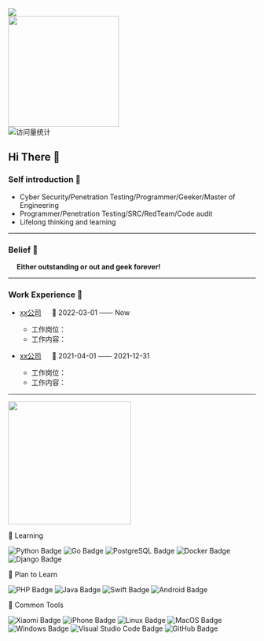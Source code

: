 <!-- ## WECOME TO Samsepik9's GEEK SPACE ! 👋 -->

<!--
**Samsepik9/Samsepik9** is a ✨ _special_ ✨ repository because its `README.md` (this file) appears on your GitHub profile.

Here are some ideas to get you started:

- 🔭 I’m currently working on ...
- 🌱 I’m currently learning ...
- 👯 I’m looking to collaborate on ...
- 🤔 I’m looking for help with ...
- 💬 Ask me about ...
- 📫 How to reach me: ...
- 😄 Pronouns: ...
- ⚡ Fun fact: ...
-->

<!-- dynamic typing effect 动态打字效果 -->

<div>
    <a href="https://blog.sunguoqi.com/">
      <img src="https://readme-typing-svg.demolab.com?font=Fira+Code&pause=1000&width=435&lines=printf(%22My%20Geek%20Space%22);&center=true&size=27" />
    </a>
</div>

<!-- knock code pictures 敲代码的图片 -->

<picture>
    <source media="(prefers-color-scheme: dark)" srcset="https://cdn.jsdelivr.net/gh/sun0225SUN/sun0225SUN/assets/images/coding.gif" />
    <source media="(prefers-color-scheme: light)" srcset="https://cdn.jsdelivr.net/gh/sun0225SUN/sun0225SUN/assets/images/developer.svg" height="225px" />
    <img src="https://cdn.jsdelivr.net/gh/sun0225SUN/sun0225SUN/assets/images/coding.gif" />
  </picture>

<!-- for beauty 留个空行好看点 -->

<div> </div>

<!-- visitor statistics logo 访问量统计徽标 -->
<div>
    <img src="https://komarev.com/ghpvc/?username=Samsepik9&label=Views&color=0e75b6&style=flat" align="middle" alt="访问量统计" />
</div>


## Hi There 👏
### Self introduction 👦

- Cyber Security/Penetration Testing/Programmer/Geeker/Master of Engineering
- Programmer/Penetration Testing/SRC/RedTeam/Code audit
- Lifelong thinking and learning

---
### Belief 📓

<p><strong>  Either outstanding or out and geek forever!  </strong></p>

---
### Work Experience 🏢 
- [xx公司](https://www.xx.com/) &emsp; 📌 2022-03-01 —— Now
  - 工作岗位：
  - 工作内容：

- [xx公司](https://www.xx.com/) &emsp; 📌 2021-04-01 —— 2021-12-31
  - 工作岗位：
  - 工作内容：

---




<!-- just img 图片 -->

<img src="https://cdn.jsdelivr.net/gh/sun0225SUN/sun0225SUN/assets/images/man.png" width="250" height="250" />

<!--  skill badge 技能徽章 -->

💪 Learning

![Python Badge](https://img.shields.io/badge/Python-3776AB?logo=python&logoColor=fff&style=flat)
![Go Badge](https://img.shields.io/badge/Go-E34F26?logo=Go&logoColor=fff&style=flat)
![PostgreSQL Badge](https://img.shields.io/badge/PostgreSQL-4169E1?logo=postgresql&logoColor=fff&style=flat)
![Docker Badge](https://img.shields.io/badge/Docker-2496ED?logo=docker&logoColor=fff&style=flat)
![Django Badge](https://img.shields.io/badge/Django-092E20?logo=django&logoColor=fff&style=flat)

🧠 Plan to Learn

![PHP Badge](https://img.shields.io/badge/PHP-777BB4?logo=php&logoColor=fff&style=flat)
![Java Badge](https://img.shields.io/badge/Java-3178C6?logo=openjdk&logoColor=fff&style=flat)
![Swift Badge](https://img.shields.io/badge/Swift-F05138?logo=swift&logoColor=fff&style=flat)
![Android Badge](https://img.shields.io/badge/Android-3DDC84?logo=android&logoColor=fff&style=flat)

🧰 Common Tools

![Xiaomi Badge](https://img.shields.io/badge/Xiaomi-FF6900?logo=xiaomi&logoColor=fff&style=flat)
![iPhone Badge](https://img.shields.io/badge/iPhone-5C2D91?logo=Apple&logoColor=fff&style=flat)
![Linux Badge](https://img.shields.io/badge/Linux-FCC624?logo=linux&logoColor=000&style=flat)
![MacOS Badge](https://img.shields.io/badge/MacOS-E2231A?logo=Apple&logoColor=fff&style=flat)
![Windows Badge](https://img.shields.io/badge/Windows-0078D6?logo=windows&logoColor=fff&style=flat)
![Visual Studio Code Badge](https://img.shields.io/badge/Visual%20Studio%20Code-007ACC?logo=visualstudiocode&logoColor=fff&style=flat)
![GitHub Badge](https://img.shields.io/badge/GitHub-181717?logo=github&logoColor=fff&style=flat)













  

